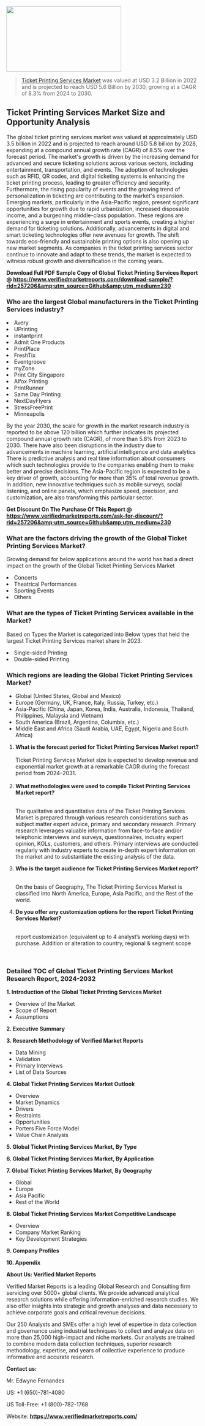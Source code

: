 <img src="https://ffe5etoiles.com/wp-content/uploads/2024/12/MST1-300x171.png" alt="" width="300" height="171" class="alignnone size-medium wp-image-20088" /><blockquote><p><p><a href="https://www.verifiedmarketreports.com/download-sample/?rid=257206&utm_source=Github&utm_medium=230" target="_blank">Ticket Printing Services Market</a> was valued at USD 3.2 Billion in 2022 and is projected to reach USD 5.6 Billion by 2030, growing at a CAGR of 8.3% from 2024 to 2030.</p></blockquote><p><h2>Ticket Printing Services Market Size and Opportunity Analysis</h2> The global ticket printing services market was valued at approximately USD 3.5 billion in 2022 and is projected to reach around USD 5.8 billion by 2028, expanding at a compound annual growth rate (CAGR) of 8.5% over the forecast period. The market's growth is driven by the increasing demand for advanced and secure ticketing solutions across various sectors, including entertainment, transportation, and events. The adoption of technologies such as RFID, QR codes, and digital ticketing systems is enhancing the ticket printing process, leading to greater efficiency and security. Furthermore, the rising popularity of events and the growing trend of personalization in ticketing are contributing to the market's expansion. Emerging markets, particularly in the Asia-Pacific region, present significant opportunities for growth due to rapid urbanization, increased disposable income, and a burgeoning middle-class population. These regions are experiencing a surge in entertainment and sports events, creating a higher demand for ticketing solutions. Additionally, advancements in digital and smart ticketing technologies offer new avenues for growth. The shift towards eco-friendly and sustainable printing options is also opening up new market segments. As companies in the ticket printing services sector continue to innovate and adapt to these trends, the market is expected to witness robust growth and diversification in the coming years. </p><p class=""><strong>Download Full PDF Sample Copy of Global Ticket Printing Services Report @ <a href="https://www.verifiedmarketreports.com/download-sample/?rid=257206&amp;utm_source=Github&amp;utm_medium=230" target="_blank">https://www.verifiedmarketreports.com/download-sample/?rid=257206&amp;utm_source=Github&amp;utm_medium=230</a></strong></p><h3 id="" class="">Who are the largest Global manufacturers in the Ticket Printing Services industry?</h3><p><li>Avery</li><li> UPrinting</li><li> instantprint</li><li> Admit One Products</li><li> PrintPlace</li><li> FreshTix</li><li> Eventgroove</li><li> myZone</li><li> Print City Singapore</li><li> Alfox Printing</li><li> PrintRunner</li><li> Same Day Printing</li><li> NextDayFlyers</li><li> StressFreePrint</li><li> Minneapolis</li></p><div class=""><div class="" dir="" data-message-author-role="" data-message-id="" data-message-model-slug=""><div class=""><div class=""><div class=""><div class="" dir="" data-message-author-role="" data-message-id="" data-message-model-slug=""><div class=""><div class=""><p>By the year 2030, the scale for growth in the market research industry is reported to be above 120 billion which further indicates its projected compound annual growth rate (CAGR), of more than 5.8% from 2023 to 2030. There have also been disruptions in the industry due to advancements in machine learning, artificial intelligence and data analytics There is predictive analysis and real time information about consumers which such technologies provide to the companies enabling them to make better and precise decisions. The Asia-Pacific region is expected to be a key driver of growth, accounting for more than 35% of total revenue growth. In addition, new innovative techniques such as mobile surveys, social listening, and online panels, which emphasize speed, precision, and customization, are also transforming this particular sector.</p><p><strong>Get Discount On The Purchase Of This Report @&nbsp; <a href="https://www.verifiedmarketreports.com/ask-for-discount/?rid=257206&amp;utm_source=Github&amp;utm_medium=230" target="_blank">https://www.verifiedmarketreports.com/ask-for-discount/?rid=257206&amp;utm_source=Github&amp;utm_medium=230</a></strong></p></div></div></div></div></div></div></div></div><h3 id="" class="">What are the factors driving the growth of the Global Ticket Printing Services Market?</h3><p id="" class="">Growing demand for below applications around the world has had a direct impact on the growth of the Global Ticket Printing Services Market</p><p id="" class=""><li>Concerts</li><li> Theatrical Performances</li><li> Sporting Events</li><li> Others</li></p><h3 id="" class="">What are the types of Ticket Printing Services available in the Market?</h3><p id="" class="">Based on Types the Market is categorized into Below types that held the largest Ticket Printing Services market share In 2023.</p><p id="" class=""><li>Single-sided Printing</li><li> Double-sided Printing</li></p><h3 id="" class="">Which regions are leading the Global Ticket Printing Services Market?</h3><ul><li>Global (United States, Global and Mexico)</li><li>Europe (Germany, UK, France, Italy, Russia, Turkey, etc.)</li><li>Asia-Pacific (China, Japan, Korea, India, Australia, Indonesia, Thailand, Philippines, Malaysia and Vietnam)</li><li>South America (Brazil, Argentina, Columbia, etc.)</li><li>Middle East and Africa (Saudi Arabia, UAE, Egypt, Nigeria and South Africa)</li></ul><p><ol><li><strong>What is the forecast period for Ticket Printing Services Market report?<br /></strong><br /><span data-sheets-root="1" data-sheets-value="{&quot;1&quot;:2,&quot;2&quot;:&quot;XXXX size is expected to develop revenue and exponential market growth at a remarkable CAGR during the forecast period from 2024&ndash;2030.&quot;}" data-sheets-userformat="{&quot;2&quot;:12674,&quot;4&quot;:{&quot;1&quot;:2,&quot;2&quot;:16776960},&quot;10&quot;:2,&quot;11&quot;:0,&quot;15&quot;:&quot;Arial&quot;,&quot;16&quot;:12}">Ticket Printing Services Market size is expected to develop revenue and exponential market growth at a remarkable CAGR during the forecast period from 2024&ndash;2031.</span><br /><br /></li><li><strong>What methodologies were used to compile Ticket Printing Services Market report?<br /><br /></strong><p>The qualitative and quantitative data of the&nbsp;Ticket Printing Services Market is prepared through various research considerations such as subject matter expert advice, primary and secondary research. Primary research leverages valuable information from face-to-face and/or telephonic interviews and surveys, questionnaires, industry expert opinion, KOLs, customers, and others. Primary interviews are conducted regularly with industry experts to create in-depth expert information on the market and to substantiate the existing analysis of the data.&nbsp;</p></li><li><strong>Who is the target audience for Ticket Printing Services Market report?<br /><br /></strong><p>On the basis of Geography, The&nbsp;Ticket Printing Services Market is classified into North America, Europe, Asia Pacific, and the Rest of the world.</p></li><li><strong>Do you offer any customization options for the report Ticket Printing Services Market?<br /><br /></strong><p>report customization (equivalent up to 4 analyst&rsquo;s working days) with purchase. Addition or alteration to country, regional &amp; segment scope</p><p>&nbsp;</p></li></ol></p><h3 id="" class="">Detailed TOC of Global Ticket Printing Services Market Research Report, 2024-2032</h3><p id="" class=""><strong>1. Introduction of the Global Ticket Printing Services Market</strong></p><ul><li>Overview of the Market</li><li>Scope of Report</li><li>Assumptions</li></ul><p id="" class=""><strong>2. Executive Summary</strong></p><p id="" class=""><strong>3. Research Methodology of&nbsp;Verified Market Reports</strong></p><ul><li>Data Mining</li><li>Validation</li><li>Primary Interviews</li><li>List of Data Sources</li></ul><p id="" class=""><strong>4. Global Ticket Printing Services Market Outlook</strong></p><ul><li>Overview</li><li>Market Dynamics</li><li>Drivers</li><li>Restraints</li><li>Opportunities</li><li>Porters Five Force Model</li><li>Value Chain Analysis</li></ul><p id="" class=""><strong>5. Global Ticket Printing Services Market, By&nbsp;Type</strong></p><p id="" class=""><strong>6. Global Ticket Printing Services Market, By Application</strong></p><p id="" class=""><strong>7. Global Ticket Printing Services Market, By Geography</strong></p><ul><li>Global</li><li>Europe</li><li>Asia Pacific</li><li>Rest of the World</li></ul><p id="" class=""><strong>8. Global Ticket Printing Services Market Competitive Landscape</strong></p><ul><li>Overview</li><li>Company Market Ranking</li><li>Key Development Strategies</li></ul><p id="" class=""><strong>9. Company Profiles</strong></p><p id="" class=""><strong>10. Appendix</strong></p><p id="" class=""><strong>About Us: Verified Market Reports</strong></p><p id="" class="">Verified Market Reports is a leading Global Research and Consulting firm servicing over 5000+ global clients. We provide advanced analytical research solutions while offering information-enriched research studies. We also offer insights into strategic and growth analyses and data necessary to achieve corporate goals and critical revenue decisions.</p><p id="" class="">Our 250 Analysts and SMEs offer a high level of expertise in data collection and governance using industrial techniques to collect and analyze data on more than 25,000 high-impact and niche markets. Our analysts are trained to combine modern data collection techniques, superior research methodology, expertise, and years of collective experience to produce informative and accurate research.</p><p id="" class=""><strong>Contact us:</strong></p><p id="" class="">Mr. Edwyne Fernandes</p><p id="" class="">US: +1 (650)-781-4080</p><p id="" class="">US Toll-Free: +1 (800)-782-1768</p><p id="" class="">Website: <a target="" data-test-app-aware-link=""><strong>https://www.verifiedmarketreports.com/</strong></a></p>
